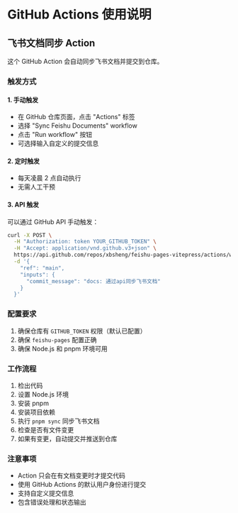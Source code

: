 # GitHub Actions 使用说明

## 飞书文档同步 Action

这个 GitHub Action 会自动同步飞书文档并提交到仓库。

### 触发方式

#### 1. 手动触发

- 在 GitHub 仓库页面，点击 "Actions" 标签
- 选择 "Sync Feishu Documents" workflow
- 点击 "Run workflow" 按钮
- 可选择输入自定义的提交信息

#### 2. 定时触发

- 每天凌晨 2 点自动执行
- 无需人工干预

#### 3. API 触发

可以通过 GitHub API 手动触发：

```bash
curl -X POST \
  -H "Authorization: token YOUR_GITHUB_TOKEN" \
  -H "Accept: application/vnd.github.v3+json" \
  https://api.github.com/repos/xbsheng/feishu-pages-vitepress/actions/workflows/sync-feishu-docs.yml/dispatches \
  -d '{
    "ref": "main",
    "inputs": {
      "commit_message": "docs: 通过api同步飞书文档"
    }
  }'
```

### 配置要求

1. 确保仓库有 `GITHUB_TOKEN` 权限（默认已配置）
2. 确保 `feishu-pages` 配置正确
3. 确保 Node.js 和 pnpm 环境可用

### 工作流程

1. 检出代码
2. 设置 Node.js 环境
3. 安装 pnpm
4. 安装项目依赖
5. 执行 `pnpm sync` 同步飞书文档
6. 检查是否有文件变更
7. 如果有变更，自动提交并推送到仓库

### 注意事项

- Action 只会在有文档变更时才提交代码
- 使用 GitHub Actions 的默认用户身份进行提交
- 支持自定义提交信息
- 包含错误处理和状态输出
